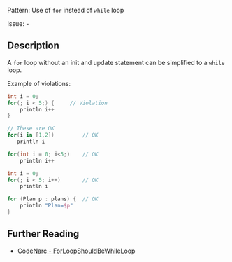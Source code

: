 Pattern: Use of `for` instead of `while` loop

Issue: -

## Description

A `for` loop without an init and update statement can be simplified to a `while` loop.

Example of violations:

``` groovy
int i = 0;
for(; i < 5;) {     // Violation
    println i++
}

// These are OK
for(i in [1,2])         // OK
   println i

for(int i = 0; i<5;)    // OK
    println i++

int i = 0;
for(; i < 5; i++)       // OK
    println i

for (Plan p : plans) {  // OK
    println "Plan=$p"
}
```

## Further Reading

* [CodeNarc - ForLoopShouldBeWhileLoop](http://codenarc.sourceforge.net/codenarc-rules-basic.html#ForLoopShouldBeWhileLoop)
